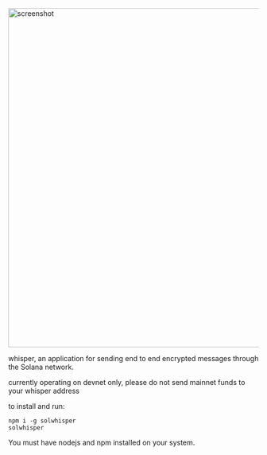 <img width="682" alt="screenshot" src="https://user-images.githubusercontent.com/35851667/150624122-079264c5-f540-465c-8c63-4ef266c497c5.png">

whisper, an application for sending end to end encrypted messages through the Solana network.

currently operating on devnet only, please do not send mainnet funds to your whisper address

to install and run:

```
npm i -g solwhisper
solwhisper
```

You must have nodejs and npm installed on your system.
